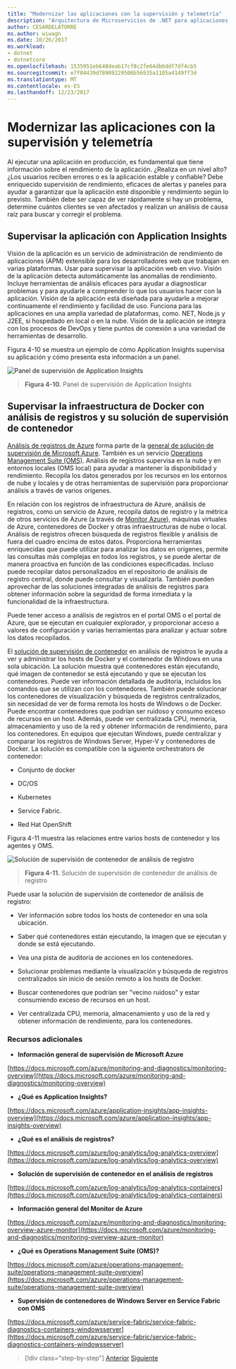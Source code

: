 ```yaml
---
title: "Modernizar las aplicaciones con la supervisión y telemetría"
description: "Arquitectura de Microservicios de .NET para aplicaciones .NET en contenedores | Modernizar las aplicaciones con la supervisión y telemetría"
author: CESARDELATORRE
ms.author: wiwagn
ms.date: 10/26/2017
ms.workload:
- dotnet
- dotnetcore
ms.openlocfilehash: 1535951eb648deab17cf8c2fe64db6ddf7df4cb5
ms.sourcegitcommit: e7f04439d78909229506b56935a1105a4149ff3d
ms.translationtype: MT
ms.contentlocale: es-ES
ms.lasthandoff: 12/23/2017
---
```

# <a name="modernize-your-apps-with-monitoring-and-telemetry"></a>Modernizar las aplicaciones con la supervisión y telemetría

Al ejecutar una aplicación en producción, es fundamental que tiene información sobre el rendimiento de la aplicación. ¿Realiza en un nivel alto? ¿Los usuarios reciben errores o es la aplicación estable y confiable? Debe enriquecido supervisión de rendimiento, eficaces de alertas y paneles para ayudar a garantizar que la aplicación esté disponible y rendimiento según lo previsto. También debe ser capaz de ver rápidamente si hay un problema, determine cuántos clientes se ven afectados y realizan un análisis de causa raíz para buscar y corregir el problema.

## <a name="monitor-your-application-with-application-insights"></a>Supervisar la aplicación con Application Insights

Visión de la aplicación es un servicio de administración de rendimiento de aplicaciones (APM) extensible para los desarrolladores web que trabajan en varias plataformas. Usar para supervisar la aplicación web en vivo. Visión de la aplicación detecta automáticamente las anomalías de rendimiento. Incluye herramientas de análisis eficaces para ayudar a diagnosticar problemas y para ayudarle a comprender lo que los usuarios hacer con la aplicación. Visión de la aplicación está diseñada para ayudarle a mejorar continuamente el rendimiento y facilidad de uso. Funciona para las aplicaciones en una amplia variedad de plataformas, como. NET, Node.js y J2EE, si hospedado en local o en la nube. Visión de la aplicación se integra con los procesos de DevOps y tiene puntos de conexión a una variedad de herramientas de desarrollo.

Figura 4-10 se muestra un ejemplo de cómo Application Insights supervisa su aplicación y cómo presenta esta información a un panel.

![Panel de supervisión de Application Insights](./media/image10.png)

> **Figura 4-10.** Panel de supervisión de Application Insights

## <a name="monitor-your-docker-infrastructure-with-log-analytics-and-its-container-monitoring-solution"></a>Supervisar la infraestructura de Docker con análisis de registros y su solución de supervisión de contenedor

[Análisis de registros de Azure](https://docs.microsoft.com/azure/log-analytics/log-analytics-overview) forma parte de la [general de solución de supervisión de Microsoft Azure](https://docs.microsoft.com/azure/monitoring-and-diagnostics/monitoring-overview). También es un servicio [Operations Management Suite (OMS)](https://docs.microsoft.com/azure/operations-management-suite/operations-management-suite-overview). Análisis de registros supervisa en la nube y en entornos locales (OMS local) para ayudar a mantener la disponibilidad y rendimiento. Recopila los datos generados por los recursos en los entornos de nube y locales y de otras herramientas de supervisión para proporcionar análisis a través de varios orígenes.

En relación con los registros de infraestructura de Azure, análisis de registros, como un servicio de Azure, recopila datos de registro y la métrica de otros servicios de Azure (a través de [Monitor Azure](https://docs.microsoft.com/azure/monitoring-and-diagnostics/monitoring-overview-azure-monitor)), máquinas virtuales de Azure, contenedores de Docker y otras infraestructuras de nube o local. Análisis de registros ofrecen búsqueda de registros flexible y análisis de fuera del cuadro encima de estos datos. Proporciona herramientas enriquecidas que puede utilizar para analizar los datos en orígenes, permite las consultas más complejas en todos los registros, y se puede alertar de manera proactiva en función de las condiciones especificadas. Incluso puede recopilar datos personalizados en el repositorio de análisis de registro central, donde puede consultar y visualizarla. También pueden aprovechar de las soluciones integradas de análisis de registros para obtener información sobre la seguridad de forma inmediata y la funcionalidad de la infraestructura.

Puede tener acceso a análisis de registros en el portal OMS o el portal de Azure, que se ejecutan en cualquier explorador, y proporcionar acceso a valores de configuración y varias herramientas para analizar y actuar sobre los datos recopilados.

El [solución de supervisión de contenedor](https://docs.microsoft.com/azure/log-analytics/log-analytics-containers) en análisis de registros le ayuda a ver y administrar los hosts de Docker y el contenedor de Windows en una sola ubicación. La solución muestra qué contenedores están ejecutando, qué imagen de contenedor se está ejecutando y que se ejecutan los contenedores. Puede ver información detallada de auditoría, incluidos los comandos que se utilizan con los contenedores. También puede solucionar los contenedores de visualización y búsqueda de registros centralizados, sin necesidad de ver de forma remota los hosts de Windows o de Docker. Puede encontrar contenedores que podrían ser ruidoso y consumo exceso de recursos en un host. Además, puede ver centralizada CPU, memoria, almacenamiento y uso de la red y obtener información de rendimiento, para los contenedores. En equipos que ejecutan Windows, puede centralizar y comparar los registros de Windows Server, Hyper-V y contenedores de Docker. La solución es compatible con la siguiente orchestrators de contenedor:

-   Conjunto de docker

-   DC/OS

-   Kubernetes

-   Service Fabric.

-   Red Hat OpenShift

Figura 4-11 muestra las relaciones entre varios hosts de contenedor y los agentes y OMS.

![Solución de supervisión de contenedor de análisis de registro](./media/image11.png)

> **Figura 4-11.** Solución de supervisión de contenedor de análisis de registro

Puede usar la solución de supervisión de contenedor de análisis de registro:

-   Ver información sobre todos los hosts de contenedor en una sola ubicación.

-   Saber qué contenedores están ejecutando, la imagen que se ejecutan y donde se está ejecutando.

-   Vea una pista de auditoría de acciones en los contenedores.

-   Solucionar problemas mediante la visualización y búsqueda de registros centralizados sin inicio de sesión remoto a los hosts de Docker.

-   Buscar contenedores que podrían ser "vecino ruidoso" y estar consumiendo exceso de recursos en un host.

-   Ver centralizada CPU, memoria, almacenamiento y uso de la red y obtener información de rendimiento, para los contenedores.

### <a name="additional-resources"></a>Recursos adicionales

-   **Información general de supervisión de Microsoft Azure**

[https://docs.microsoft.com/azure/monitoring-and-diagnostics/monitoring-overview](https://docs.microsoft.com/azure/monitoring-and-diagnostics/monitoring-overview)

-   **¿Qué es Application Insights?**

[https://docs.microsoft.com/azure/application-insights/app-insights-overview](https://docs.microsoft.com/azure/application-insights/app-insights-overview)

-   **¿Qué es el análisis de registros?**

[https://docs.microsoft.com/azure/log-analytics/log-analytics-overview](https://docs.microsoft.com/azure/log-analytics/log-analytics-overview)

-   **Solución de supervisión de contenedor en el análisis de registros**

[https://docs.microsoft.com/azure/log-analytics/log-analytics-containers](https://docs.microsoft.com/azure/log-analytics/log-analytics-containers)

-   **Información general del Monitor de Azure**

[https://docs.microsoft.com/azure/monitoring-and-diagnostics/monitoring-overview-azure-monitor](https://docs.microsoft.com/azure/monitoring-and-diagnostics/monitoring-overview-azure-monitor)

-   **¿Qué es Operations Management Suite (OMS)?**

[https://docs.microsoft.com/azure/operations-management-suite/operations-management-suite-overview](https://docs.microsoft.com/azure/operations-management-suite/operations-management-suite-overview)

-   **Supervisión de contenedores de Windows Server en Service Fabric con OMS**

[https://docs.microsoft.com/azure/service-fabric/service-fabric-diagnostics-containers-windowsserver](https://docs.microsoft.com/azure/service-fabric/service-fabric-diagnostics-containers-windowsserver)

>[!div class="step-by-step"]
[Anterior](build-resilient-services-ready-for-the-cloud-embrace-transient-failures-in-the-cloud.md)
[Siguiente](modernize-your-apps-lifecycle-with-ci-cd-pipelines-and-devops-tools-in-the-cloud.md)
